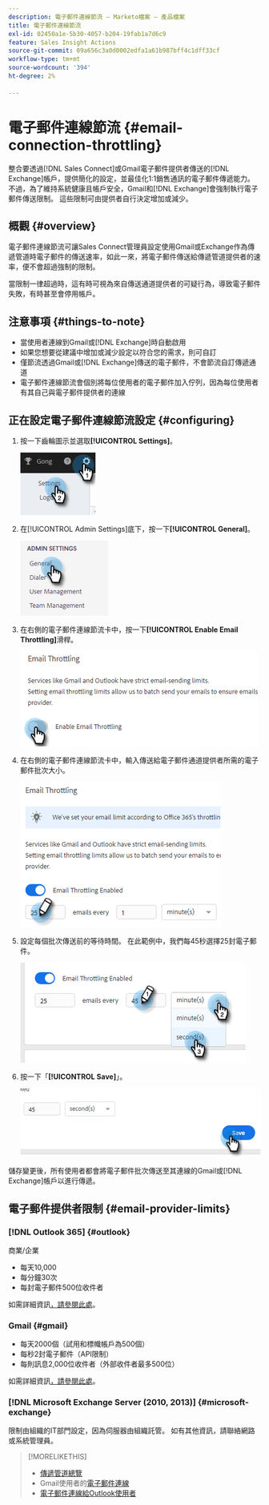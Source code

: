 ```yaml
---
description: 電子郵件連線節流 — Marketo檔案 — 產品檔案
title: 電子郵件連線節流
exl-id: 02450a1e-5b30-4057-b204-19fab1a7d6c9
feature: Sales Insight Actions
source-git-commit: 09a656c3a0d0002edfa1a61b987bff4c1dff33cf
workflow-type: tm+mt
source-wordcount: '394'
ht-degree: 2%

---
```


# 電子郵件連線節流 {#email-connection-throttling}

整合要透過[!DNL Sales Connect]或Gmail電子郵件提供者傳送的[!DNL Exchange]帳戶，提供簡化的設定，並最佳化1:1銷售通訊的電子郵件傳遞能力。 不過，為了維持系統健康且帳戶安全，Gmail和[!DNL Exchange]會強制執行電子郵件傳送限制。 這些限制可由提供者自行決定增加或減少。

## 概觀 {#overview}

電子郵件連線節流可讓Sales Connect管理員設定使用Gmail或Exchange作為傳遞管道時電子郵件的傳送速率，如此一來，將電子郵件傳送給傳遞管道提供者的速率，便不會超過強制的限制。

當限制一律超過時，這有時可視為來自傳送通道提供者的可疑行為，導致電子郵件失敗，有時甚至會停用帳戶。

## 注意事項 {#things-to-note}

* 當使用者連線到Gmail或[!DNL Exchange]時自動啟用
* 如果您想要從建議中增加或減少設定以符合您的需求，則可自訂
* 僅節流透過Gmail或[!DNL Exchange]傳送的電子郵件，不會節流自訂傳遞通道
* 電子郵件連線節流會個別將每位使用者的電子郵件加入佇列，因為每位使用者有其自己與電子郵件提供者的連線

## 正在設定電子郵件連線節流設定 {#configuring}

1. 按一下齒輪圖示並選取&#x200B;**[!UICONTROL Settings]**。

   ![](assets/email-connection-throttling-1.png)

1. 在[!UICONTROL Admin Settings]底下，按一下&#x200B;**[!UICONTROL General]**。

   ![](assets/email-connection-throttling-2.png)

1. 在右側的電子郵件連線節流卡中，按一下&#x200B;**[!UICONTROL Enable Email Throttling]**&#x200B;滑桿。

   ![](assets/email-connection-throttling-3.png)

1. 在右側的電子郵件連線節流卡中，輸入傳送給電子郵件通道提供者所需的電子郵件批次大小。

   ![](assets/email-connection-throttling-4.png)

1. 設定每個批次傳送前的等待時間。 在此範例中，我們每45秒選擇25封電子郵件。

   ![](assets/email-connection-throttling-5.png)

1. 按一下「**[!UICONTROL Save]**」。

   ![](assets/email-connection-throttling-6.png)

儲存變更後，所有使用者都會將電子郵件批次傳送至其連線的Gmail或[!DNL Exchange]帳戶以進行傳遞。

## 電子郵件提供者限制 {#email-provider-limits}

### [!DNL Outlook 365] {#outlook}

商業/企業

* 每天10,000
* 每分鐘30次
* 每封電子郵件500位收件者

如需詳細資訊[，請參閱此處](https://docs.microsoft.com/en-us/office365/servicedescriptions/exchange-online-service-description/exchange-online-limits?redirectedfrom=MSDN#RecipientLimits)。

### Gmail {#gmail}

* 每天2000個（試用和標幟帳戶為500個）
* 每秒2封電子郵件（API限制）
* 每則訊息2,000位收件者（外部收件者最多500位）

如需詳細資訊[，請參閱此處](https://support.google.com/a/answer/166852?hl=en)。

### [!DNL Microsoft Exchange Server (2010, 2013)] {#microsoft-exchange}

限制由組織的IT部門設定，因為伺服器由組織託管。 如有其他資訊，請聯絡網路或系統管理員。

>[!MORELIKETHIS]
>
>* [傳遞管道總覽](/help/marketo/product-docs/marketo-sales-connect/email/email-delivery/delivery-channel-overview.md)
>* Gmail使用者的[電子郵件連線](/help/marketo/product-docs/marketo-sales-connect/email-plugins/gmail/email-connection-for-gmail-users.md)
>* [電子郵件連線給Outlook使用者](/help/marketo/product-docs/marketo-sales-connect/email-plugins/msc-for-outlook/email-connection-for-outlook-users.md)
